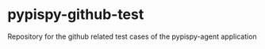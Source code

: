 pypispy-github-test
===================

Repository for the github related test cases of the pypispy-agent application
